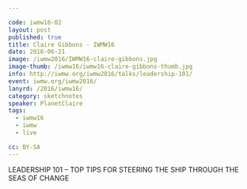 ```yaml
---

code: iwmw16-02
layout: post
published: true
title: Claire Gibbons - IWMW16
date: 2016-06-21
image: /iwmw2016/IWMW16-claire-gibbons.jpg
image-thumb: /iwmw16/iwmw16-claire-gibbons-thumb.jpg
info: http://iwmw.org/iwmw2016/talks/leadership-101/
event: iwmw.org/iwmw2016/
lanyrd: /2016/iwmw16/
category: sketchnotes
speaker: PlanetClaire
tags:
  - iwmw16
  - iwmw
  - live

cc: BY-SA
---
```


LEADERSHIP 101 – TOP TIPS FOR STEERING THE SHIP THROUGH THE SEAS OF CHANGE
